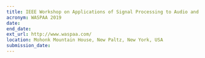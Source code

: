 ```yaml
---
title: IEEE Workshop on Applications of Signal Processing to Audio and Acoustics
acronym: WASPAA 2019
date:
end_date:
ext_url: http://www.waspaa.com/
location: Mohonk Mountain House, New Paltz, New York, USA
submission_date:
---
```

